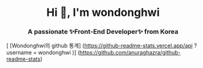 <h1 align="center">Hi 👋, I'm wondonghwi</h1>
<h3 align="center">A passionate ✨Front-End Developer✨ from Korea</h3>

[comment]: <> (<h3 align="left">Languages and Tools:</h3>)


[ [Wondonghwi의 github 통계] (https://github-readme-stats.vercel.app/api ? username = wondonghwi )] (https://github.com/anuraghazra/github-readme-stats)

